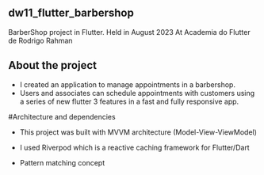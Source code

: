 
## dw11_flutter_barbershop
BarberShop project in Flutter.
Held in August 2023
At Academia do Flutter de Rodrigo Rahman


## About the project
- I created an application to manage appointments in a barbershop.
- Users and associates can schedule appointments with customers using a series of new flutter 3 features in a fast and fully responsive app.

#Architecture and dependencies

- This project was built with MVVM architecture (Model-View-ViewModel)

- I used Riverpod which is a reactive caching framework for Flutter/Dart
- Pattern matching concept
